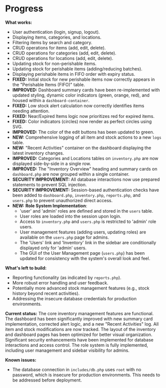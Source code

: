 # Progress

**What works:**
- User authentication (login, signup, logout).
- Displaying items, categories, and locations.
- Filtering items by search and category.
- CRUD operations for items (add, edit, delete).
- CRUD operations for categories (add, edit, delete).
- CRUD operations for locations (add, edit, delete).
- Updating stock for non-perishable items.
- Updating stock for perishable items (adding/reducing batches).
- Displaying perishable items in FIFO order with expiry status.
- **FIXED:** Initial stock for new perishable items now correctly appears in the "Perishable Items (FIFO)" table.
- **IMPROVED:** Dashboard summary cards have been re-implemented with updated styling, dynamic color indicators (green, orange, red), and housed within a `dashboard-container`.
- **FIXED:** Low stock alert calculation now correctly identifies items needing attention.
- **FIXED:** Near/Expired Items logic now prioritizes red for expired items.
- **FIXED:** Color indicators (circles) now render as perfect circles using SVG.
- **IMPROVED:** The color of the edit buttons has been updated to green.
- **NEW:** Comprehensive logging of all item and stock actions to a new `logs` table.
- **NEW:** "Recent Activities" container on the dashboard displaying the latest inventory changes.
- **IMPROVED:** Categories and Locations tables on `inventory.php` are now displayed side-by-side in a single row.
- **IMPROVED:** The "Inventory Overview" heading and summary cards on `dashboard.php` are now grouped within a single container.
- **SECURITY IMPROVEMENT:** All database interactions now use prepared statements to prevent SQL injection.
- **SECURITY IMPROVEMENT:** Session-based authentication checks have been added to `dashboard.php`, `inventory.php`, `reports.php`, and `users.php` to prevent unauthorized direct access.
- **NEW:** **Role System Implementation**:
    -   'user' and 'admin' roles are defined and stored in the `users` table.
    -   User roles are loaded into the session upon login.
    -   Access to `inventory.php` and `users.php` is restricted to 'admin' role users.
    -   User management features (adding users, updating roles) are available on the `users.php` page for admins.
    -   The 'Users' link and 'Inventory' link in the sidebar are conditionally displayed only for 'admin' users.
    -   The GUI of the User Management page (`users.php`) has been updated for consistency with the system's overall look and feel.

**What's left to build:**
- Reporting functionality (as indicated by `reports.php`).
- More robust error handling and user feedback.
- Potentially more advanced stock management features (e.g., stock history beyond recent activities).
- Addressing the insecure database credentials for production environments.

**Current status:**
The core inventory management features are functional. The dashboard has been significantly improved with new summary card implementation, corrected alert logic, and a new "Recent Activities" log. All item and stock modifications are now tracked. The layout of the inventory and dashboard pages has been optimized for better visual organization. Significant security enhancements have been implemented for database interactions and access control. The role system is fully implemented, including user management and sidebar visibility for admins.

**Known issues:**
- The database connection in `includes/db.php` uses `root` with no password, which is insecure for production environments. This needs to be addressed before deployment.
